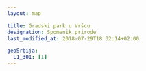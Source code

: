 ```yaml
---
layout: map

title: Gradski park u Vršcu
designation: Spomenik prirode
last_modified_at: 2018-07-29T18:32:14+02:00

geoSrbija:
  L1_301: [1]
---
```

